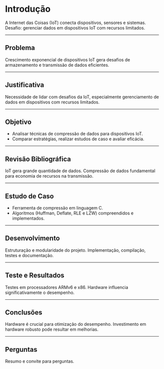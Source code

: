 # Introdução

A Internet das Coisas (IoT) conecta dispositivos, sensores e sistemas. Desafio: gerenciar dados em dispositivos IoT com recursos limitados.

---

## Problema

Crescimento exponencial de dispositivos IoT gera desafios de armazenamento e transmissão de dados eficientes.

---

## Justificativa

Necessidade de lidar com desafios da IoT, especialmente gerenciamento de dados em dispositivos com recursos limitados.

---

## Objetivo

- Analisar técnicas de compressão de dados para dispositivos IoT.
- Comparar estratégias, realizar estudos de caso e avaliar eficácia.

---

## Revisão Bibliográfica

IoT gera grande quantidade de dados. Compressão de dados fundamental para economia de recursos na transmissão.

---

## Estudo de Caso

- Ferramenta de compressão em linguagem C.
- Algoritmos (Huffman, Deflate, RLE e LZW) compreendidos e implementados.

---

## Desenvolvimento

Estruturação e modularidade do projeto. Implementação, compilação, testes e documentação.

---

## Teste e Resultados

Testes em processadores ARMv6 e x86. Hardware influencia significativamente o desempenho.

---

## Conclusões

Hardware é crucial para otimização do desempenho. Investimento em hardware robusto pode resultar em melhorias.

---

## Perguntas

Resumo e convite para perguntas.
